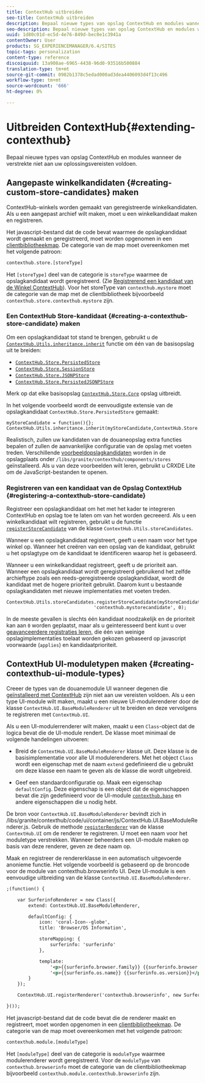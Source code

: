 ```yaml
---
title: ContextHub uitbreiden
seo-title: ContextHub uitbreiden
description: Bepaal nieuwe types van opslag ContextHub en modules wanneer de verstrekte niet aan uw oplossingsvereisten voldoen
seo-description: Bepaal nieuwe types van opslag ContextHub en modules wanneer de verstrekte niet aan uw oplossingsvereisten voldoen
uuid: 1d80c01d-ec5d-4e76-849d-bec0e1c3941a
contentOwner: User
products: SG_EXPERIENCEMANAGER/6.4/SITES
topic-tags: personalization
content-type: reference
discoiquuid: 13a908ae-6965-4438-96d0-93516b500884
translation-type: tm+mt
source-git-commit: 0982b1378c5edad000ad3dea4406093d4f13c496
workflow-type: tm+mt
source-wordcount: '666'
ht-degree: 0%

---
```



# Uitbreiden ContextHub{#extending-contexthub}

Bepaal nieuwe types van opslag ContextHub en modules wanneer de verstrekte niet aan uw oplossingsvereisten voldoen.

## Aangepaste winkelkandidaten {#creating-custom-store-candidates} maken

ContextHub-winkels worden gemaakt van geregistreerde winkelkandidaten. Als u een aangepast archief wilt maken, moet u een winkelkandidaat maken en registreren.

Het javascript-bestand dat de code bevat waarmee de opslagkandidaat wordt gemaakt en geregistreerd, moet worden opgenomen in een [clientbibliotheekmap](/help/sites-developing/clientlibs.md#creating-client-library-folders). De categorie van de map moet overeenkomen met het volgende patroon:

```xml
contexthub.store.[storeType]
```

Het `[storeType]` deel van de categorie is `storeType` waarmee de opslagkandidaat wordt geregistreerd. (Zie [Registrerend een kandidaat van de Winkel ContextHub](/help/sites-developing/ch-extend.md#registering-a-contexthub-store-candidate)). Voor het storeType van `contexthub.mystore` moet de categorie van de map met de clientbibliotheek bijvoorbeeld `contexthub.store.contexthub.mystore` zijn.

### Een ContextHub Store-kandidaat {#creating-a-contexthub-store-candidate} maken

Om een opslagkandidaat tot stand te brengen, gebruikt u de [`ContextHub.Utils.inheritance.inherit`](/help/sites-developing/contexthub-api.md#inherit-child-parent) functie om één van de basisopslag uit te breiden:

* [`ContextHub.Store.PersistedStore`](/help/sites-developing/contexthub-api.md#contexthub-store-persistedstore)
* [`ContextHub.Store.SessionStore`](/help/sites-developing/contexthub-api.md#contexthub-store-sessionstore)
* [`ContextHub.Store.JSONPStore`](/help/sites-developing/contexthub-api.md#contexthub-store-jsonpstore)
* [`ContextHub.Store.PersistedJSONPStore`](/help/sites-developing/contexthub-api.md#contexthub-store-persistedjsonpstore)

Merk op dat elke basisopslag [`ContextHub.Store.Core`](/help/sites-developing/contexthub-api.md#contexthub-store-core) opslag uitbreidt.

In het volgende voorbeeld wordt de eenvoudigste extensie van de opslagkandidaat `ContextHub.Store.PersistedStore` gemaakt:

```
myStoreCandidate = function(){};
ContextHub.Utils.inheritance.inherit(myStoreCandidate,ContextHub.Store.PersistedStore);
```

Realistisch, zullen uw kandidaten van de douaneopslag extra functies bepalen of zullen de aanvankelijke configuratie van de opslag met voeten treden. Verschillende [voorbeeldopslagkandidaten](/help/sites-developing/ch-samplestores.md) worden in de opslagplaats onder `/libs/granite/contexthub/components/stores` geïnstalleerd. Als u van deze voorbeelden wilt leren, gebruikt u CRXDE Lite om de JavaScript-bestanden te openen.

### Registreren van een kandidaat van de Opslag ContextHub {#registering-a-contexthub-store-candidate}

Registreer een opslagkandidaat om het met het kader te integreren ContextHub en opslag toe te laten om van het worden gecreeerd. Als u een winkelkandidaat wilt registreren, gebruikt u de functie [`registerStoreCandidate`](/help/sites-developing/contexthub-api.md#registerstorecandidate-store-storetype-priority-applies) van de klasse `ContextHub.Utils.storeCandidates`.

Wanneer u een opslagkandidaat registreert, geeft u een naam voor het type winkel op. Wanneer het creëren van een opslag van de kandidaat, gebruikt u het opslagtype om de kandidaat te identificeren waarop het is gebaseerd.

Wanneer u een winkelkandidaat registreert, geeft u de prioriteit aan. Wanneer een opslagkandidaat wordt geregistreerd gebruikend het zelfde archieftype zoals een reeds-geregistreerde opslagkandidaat, wordt de kandidaat met de hogere prioriteit gebruikt. Daarom kunt u bestaande opslagkandidaten met nieuwe implementaties met voeten treden.

```
ContextHub.Utils.storeCandidates.registerStoreCandidate(myStoreCandidate,
                                'contexthub.mystorecandidate', 0);
```

In de meeste gevallen is slechts één kandidaat noodzakelijk en de prioriteit kan aan `0` worden geplaatst, maar als u geinteresseerd bent kunt u over [geavanceerdere registraties leren,](/help/sites-developing/contexthub-api.md#registerstorecandidate-store-storetype-priority-applies) die één van weinige opslagimplementaties toelaat worden gekozen gebaseerd op javascript voorwaarde (`applies`) en kandidaatprioriteit.

## ContextHub UI-moduletypen maken {#creating-contexthub-ui-module-types}

Creeer de types van de douanemodule UI wanneer degenen die [geïnstalleerd met ContextHub](/help/sites-developing/ch-samplemodules.md) zijn niet aan uw vereisten voldoen. Als u een type UI-module wilt maken, maakt u een nieuwe UI-modulerenderer door de klasse `ContextHub.UI.BaseModuleRenderer` uit te breiden en deze vervolgens te registreren met `ContextHub.UI`.

Als u een UI-modulerrenderer wilt maken, maakt u een `Class`-object dat de logica bevat die de UI-module rendert. De klasse moet minimaal de volgende handelingen uitvoeren:

* Breid de `ContextHub.UI.BaseModuleRenderer` klasse uit. Deze klasse is de basisimplementatie voor alle UI modulerenderers. Met het object `Class` wordt een eigenschap met de naam `extend` gedefinieerd die u gebruikt om deze klasse een naam te geven als de klasse die wordt uitgebreid.

* Geef een standaardconfiguratie op. Maak een eigenschap `defaultConfig`. Deze eigenschap is een object dat de eigenschappen bevat die zijn gedefinieerd voor de UI-module [`contexthub.base`](/help/sites-developing/ch-samplemodules.md#contexthub-base-ui-module-type) en andere eigenschappen die u nodig hebt.

De bron voor `ContextHub.UI.BaseModuleRenderer` bevindt zich in /libs/granite/contexthub/code/ui/container/js/ContextHub.UI.BaseModuleRenderer.js.  Gebruik de methode [`registerRenderer`](/help/sites-developing/contexthub-api.md#registerrenderer-moduletype-renderer-dontrender) van de klasse `ContextHub.UI` om de renderer te registreren. U moet een naam voor het moduletype verstrekken. Wanneer beheerders een UI-module maken op basis van deze renderer, geven ze deze naam op.

Maak en registreer de rendererklasse in een automatisch uitgevoerde anonieme functie. Het volgende voorbeeld is gebaseerd op de broncode voor de module van contexthub.browserinfo UI. Deze UI-module is een eenvoudige uitbreiding van de klasse `ContextHub.UI.BaseModuleRenderer`.

```xml
;(function() {

    var SurferinfoRenderer = new Class({
        extend: ContextHub.UI.BaseModuleRenderer,

        defaultConfig: {
            icon: 'coral-Icon--globe',
            title: 'Browser/OS Information',

            storeMapping: {
                surferinfo: 'surferinfo'
            },

            template:
                '<p>{{surferinfo.browser.family}} {{surferinfo.browser.version}}</p>' +
                '<p>{{surferinfo.os.name}} {{surferinfo.os.version}}</p>'
        }
    });

    ContextHub.UI.registerRenderer('contexthub.browserinfo', new SurferinfoRenderer());

}());
```

Het javascript-bestand dat de code bevat die de renderer maakt en registreert, moet worden opgenomen in een [clientbibliotheekmap](/help/sites-developing/clientlibs.md#creating-client-library-folders). De categorie van de map moet overeenkomen met het volgende patroon:

```xml
contexthub.module.[moduleType]
```

Het `[moduleType]` deel van de categorie is `moduleType` waarmee modulerenderer wordt geregistreerd. Voor de `moduleType` van `contexthub.browserinfo` moet de categorie van de clientbibliotheekmap bijvoorbeeld `contexthub.module.contexthub.browserinfo` zijn.
